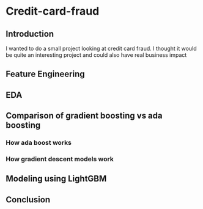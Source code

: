 # Credit-card-fraud

## Introduction

I wanted to do a small project looking at credit card fraud. I thought it would be quite an interesting project and could also have real business impact

## Feature Engineering

## EDA

## Comparison of gradient boosting vs ada boosting

### How ada boost works


### How gradient descent models work




## Modeling using LightGBM

## Conclusion
